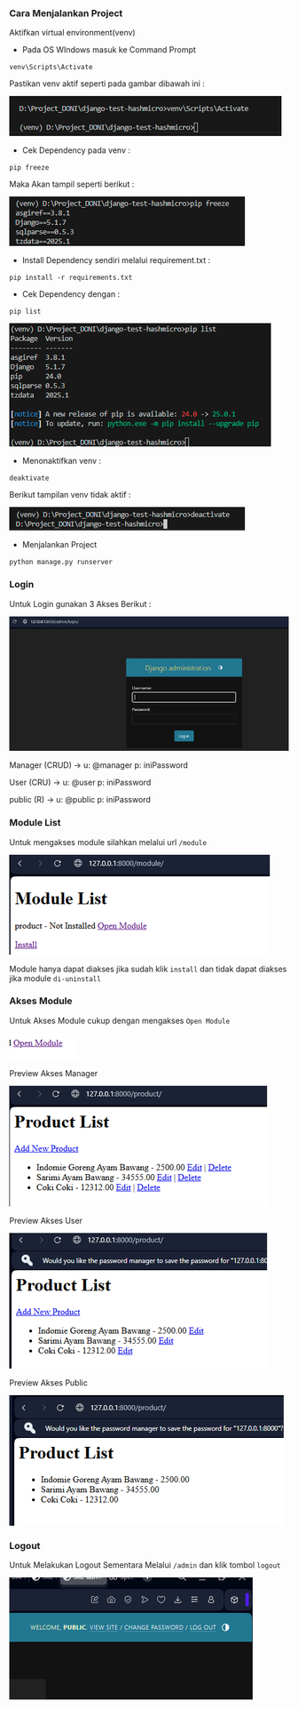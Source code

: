 ### Cara Menjalankan Project

Aktifkan virtual environment(venv) 

- Pada OS WIndows masuk ke Command Prompt
```
venv\Scripts\Activate
```

Pastikan venv aktif seperti pada gambar dibawah ini :

![alt text](image-7.png)

- Cek Dependency pada venv :
```
pip freeze
```
Maka Akan tampil seperti berikut :

![alt text](image-9.png)

- Install Dependency sendiri melalui requirement.txt :
```
pip install -r requirements.txt
```
- Cek Dependency dengan :

```
pip list
```

![alt text](image-10.png)

- Menonaktifkan venv :
```
deaktivate
```
Berikut tampilan venv tidak aktif :

![alt text](image-8.png)


- Menjalankan Project
```
python manage.py runserver
```

### Login

Untuk Login gunakan 3 Akses Berikut :

![alt text](image-1.png)

Manager (CRUD) -> u: @manager p: iniPassword

User (CRU) -> u: @user p: iniPassword

public (R) -> u: @public p: iniPassword

### Module List

Untuk mengakses module silahkan melalui url `/module`

![alt text](image.png)

Module hanya dapat diakses jika sudah klik `install` dan tidak dapat diakses jika module `di-uninstall`

### Akses Module

Untuk Akses Module cukup dengan mengakses `Open Module`

![alt text](image-2.png)

Preview Akses Manager

![alt text](image-3.png)

Preview Akses User

![alt text](image-4.png)

Preview Akses Public

![alt text](image-5.png)


### Logout

Untuk Melakukan Logout Sementara Melalui `/admin` dan klik tombol `logout`

![alt text](image-6.png)


